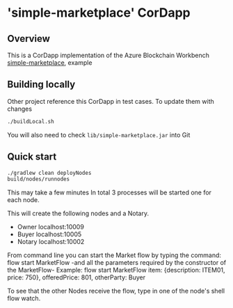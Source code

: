 # 'simple-marketplace' CorDapp

## Overview

This is a CorDapp implementation of the Azure Blockchain Workbench
 [simple-marketplace](https://cegekait.visualstudio.com/_git/corda-azure-workbench?path=%2Fblockchain-development-kit%2Faccelerators%2Fcorda%2Fcordapps%2Fsimple-marketplace&version=GBdevelop),
 example
 
## Building locally 

Other project reference this CorDapp in test cases. To update them with changes 

```bash
./buildLocal.sh
```

You will also need to check <code>lib/simple-marketplace.jar</code> 
into Git  
 
## Quick start 

```bash
./gradlew clean deployNodes
build/nodes/runnodes
```

This may take a few minutes In total 3 processes will be started one for each node.

This will create the following nodes and a Notary. 

* Owner  localhost:10009
* Buyer  localhost:10005
* Notary localhost:10002 


From command line you can start the Market flow by typing the command:
flow start MarketFlow -and all the parameters required by the constructor of the MarketFlow-
Example:
flow start MarketFlow item: {description: ITEM01, price: 750}, offeredPrice: 801, otherParty: Buyer

To see that the other Nodes receive the flow, type in one of the node's shell flow watch.


